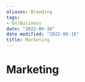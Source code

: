 ```yaml
---
aliases: Branding
tags:
- On/Business
date: "2022-06-16"
date modified: "2022-06-16"
title: Marketing
---
```


# Marketing
